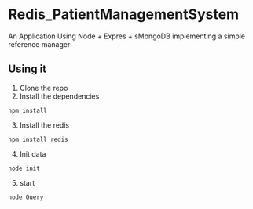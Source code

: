 # Redis_PatientManagementSystem
An Application Using Node + Expres + sMongoDB implementing a simple reference manager


## Using it

1) Clone the repo
2) Install the dependencies

```
npm install
```


3) Install the redis
```
npm install redis
```

4) Init data

```
node init
```

5) start
   
```
node Query
```
